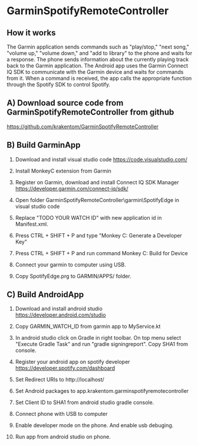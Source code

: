 # GarminSpotifyRemoteController

## How it works

The Garmin application sends commands such as "play/stop," "next song," "volume up," "volume down," and "add to library" to the phone and waits for a response. The phone sends information about the currently playing track back to the Garmin application. The Android app uses the Garmin Connect IQ SDK to communicate with the Garmin device and waits for commands from it. When a command is received, the app calls the appropriate function through the Spotify SDK to control Spotify.

## A) Download source code from GarminSpotifyRemoteController from github
https://github.com/krakentom/GarminSpotifyRemoteController

## B) Build GarminApp

1. Download and install visual studio code
https://code.visualstudio.com/

2. Install MonkeyC extension from Garmin

3. Register on Garmin, download and install Connect IQ SDK Manager
https://developer.garmin.com/connect-iq/sdk/

4. Open folder GarminSpotifyRemoteController\garmin\SpotifyEdge in visual studio code

5. Replace "TODO YOUR WATCH ID" with new application id in Manifest.xml.

6. Press CTRL + SHIFT + P and type "Monkey C: Generate a Developer Key"

7. Press CTRL + SHIFT + P and run command Monkey C: Build for Device

8. Connect your garmin to computer using USB.

9. Copy SpotifyEdge.prg to GARMIN/APPS/ folder.

## C) Build AndroidApp

1. Download and install android studio
https://developer.android.com/studio

2. Copy GARMIN_WATCH_ID from garmin app to MyService.kt

3. In android studio click on Gradle in right toolbar. On top menu select "Execute Gradle Task" and run "gradle signingreport". 
Copy SHA1 from console.

4. Register your android app on spotify developer
https://developer.spotify.com/dashboard

5. Set Redirect URIs to
http://localhost/

6. Set Android packages to
app.krakentom.garminspotifyremotecontroller

7. Set Client ID to SHA1 from android studio gradle console.

8. Connect phone with USB to computer

9. Enable developer mode on the phone. And enable usb debuging.

10. Run app from android studio on phone.
